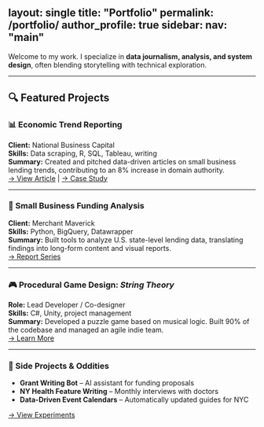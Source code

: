 layout: single
title: "Portfolio"
permalink: /portfolio/
author_profile: true
sidebar:
  nav: "main"
---
Welcome to my work. I specialize in **data journalism, analysis, and system design**, often blending storytelling with technical exploration.

---

## 🔍 Featured Projects

### 📊 Economic Trend Reporting
**Client:** National Business Capital  
**Skills:** Data scraping, R, SQL, Tableau, writing  
**Summary:** Created and pitched data-driven articles on small business lending trends, contributing to an 8% increase in domain authority.  
[→ View Article](#) | [→ Case Study](/portfolio/economic-trends/)

---

### 💸 Small Business Funding Analysis
**Client:** Merchant Maverick  
**Skills:** Python, BigQuery, Datawrapper  
**Summary:** Built tools to analyze U.S. state-level lending data, translating findings into long-form content and visual reports.  
[→ Report Series](#)

---

### 🎮 Procedural Game Design: *String Theory*
**Role:** Lead Developer / Co-designer  
**Skills:** C#, Unity, project management  
**Summary:** Developed a puzzle game based on musical logic. Built 90% of the codebase and managed an agile indie team.  
[→ Learn More](#)

---

### 🧠 Side Projects & Oddities
- **Grant Writing Bot** – AI assistant for funding proposals  
- **NY Health Feature Writing** – Monthly interviews with doctors  
- **Data-Driven Event Calendars** – Automatically updated guides for NYC

[→ View Experiments](/experiments/)
